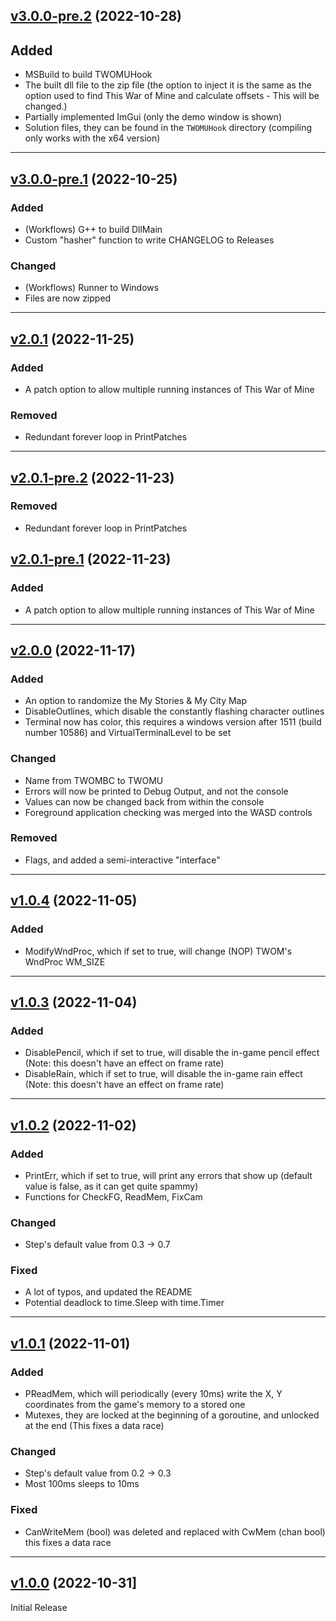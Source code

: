 ## [v3.0.0-pre.2](https://github.com/cmd777/TWOMU/releases/tag/v3.0.0-pre.2) (2022-10-28)
## Added
- MSBuild to build TWOMUHook
- The built dll file to the zip file (the option to inject it is the same as the option used to find This War of Mine and calculate offsets - This will be changed.)
- Partially implemented ImGui (only the demo window is shown)
- Solution files, they can be found in the `TWOMUHook` directory (compiling only works with the x64 version)

<hr>

## [v3.0.0-pre.1](https://github.com/cmd777/TWOMU/releases/tag/v3.0.0-pre.1) (2022-10-25)

### Added
- (Workflows) G++ to build DllMain
- Custom "hasher" function to write CHANGELOG to Releases

### Changed
- (Workflows) Runner to Windows
- Files are now zipped

<hr>

## [v2.0.1](https://github.com/cmd777/TWOMU/releases/tag/v2.0.1) (2022-11-25)

### Added
- A patch option to allow multiple running instances of This War of Mine


### Removed
- Redundant forever loop in PrintPatches


<hr>

## [v2.0.1-pre.2](https://github.com/cmd777/TWOMU/releases/tag/v2.0.1-pre.2) (2022-11-23)
### Removed
- Redundant forever loop in PrintPatches

## [v2.0.1-pre.1](https://github.com/cmd777/TWOMU/releases/tag/v2.0.1-pre.1) (2022-11-23)
### Added
- A patch option to allow multiple running instances of This War of Mine

<hr>

## [v2.0.0](https://github.com/cmd777/TWOMU/releases/tag/v2.0.0) (2022-11-17)

### Added
- An option to randomize the My Stories & My City Map
- DisableOutlines, which disable the constantly flashing character outlines
- Terminal now has color, this requires a windows version after 1511 (build number 10586) and VirtualTerminalLevel to be set
### Changed
- Name from TWOMBC to TWOMU
- Errors will now be printed to Debug Output, and not the console
- Values can now be changed back from within the console
- Foreground application checking was merged into the WASD controls

### Removed
- Flags, and added a semi-interactive "interface"

<hr>

## [v1.0.4](https://github.com/cmd777/TWOMU/releases/tag/v1.0.4) (2022-11-05)

### Added
- ModifyWndProc, which if set to true, will change (NOP) TWOM's WndProc WM_SIZE

<hr>

## [v1.0.3](https://github.com/cmd777/TWOMU/releases/tag/v1.0.3) (2022-11-04)

### Added
- DisablePencil, which if set to true, will disable the in-game pencil effect (Note: this doesn't have an effect on frame rate)
- DisableRain, which if set to true, will disable the in-game rain effect (Note: this doesn't have an effect on frame rate)

<hr>

## [v1.0.2](https://github.com/cmd777/TWOMU/releases/tag/v1.0.2) (2022-11-02)

### Added
- PrintErr, which if set to true, will print any errors that show up (default value is false, as it can get quite spammy)
- Functions for CheckFG, ReadMem, FixCam
### Changed
- Step's default value from 0.3 -> 0.7

### Fixed
- A lot of typos, and updated the README
- Potential deadlock to time.Sleep with time.Timer

<hr>

## [v1.0.1](https://github.com/cmd777/TWOMU/releases/tag/v1.0.1) (2022-11-01)

### Added
- PReadMem, which will periodically (every 10ms) write the X, Y coordinates from the game's memory to a stored one
- Mutexes, they are locked at the beginning of a goroutine, and unlocked at the end (This fixes a data race)

### Changed
- Step's default value from 0.2 -> 0.3
- Most 100ms sleeps to 10ms

### Fixed
- CanWriteMem (bool) was deleted and replaced with CwMem (chan bool) this fixes a data race

<hr>

## [v1.0.0](https://github.com/cmd777/TWOMU/releases/tag/v1.0.0) (2022-10-31]

Initial Release